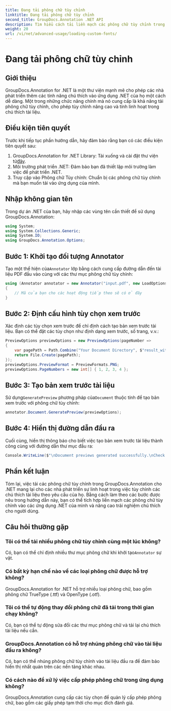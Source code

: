```yaml
---
title: Đang tải phông chữ tùy chỉnh
linktitle: Đang tải phông chữ tùy chỉnh
second_title: GroupDocs.Annotation .NET API
description: Tìm hiểu cách tải liền mạch các phông chữ tùy chỉnh trong GroupDocs.Annotation dành cho .NET để nâng cao tính năng chú thích tài liệu. Hãy làm theo từng bước của chúng tôi để tích hợp dễ dàng.
weight: 20
url: /vi/net/advanced-usage/loading-custom-fonts/
---
```


# Đang tải phông chữ tùy chỉnh

## Giới thiệu
GroupDocs.Annotation for .NET là một thư viện mạnh mẽ cho phép các nhà phát triển thêm các tính năng chú thích vào ứng dụng .NET của họ một cách dễ dàng. Một trong những chức năng chính mà nó cung cấp là khả năng tải phông chữ tùy chỉnh, cho phép tùy chỉnh nâng cao và tính linh hoạt trong chú thích tài liệu.
## Điều kiện tiên quyết
Trước khi tiếp tục phần hướng dẫn, hãy đảm bảo rằng bạn có các điều kiện tiên quyết sau:
1.  GroupDocs.Annotation for .NET Library: Tải xuống và cài đặt thư viện từ[đây](https://releases.groupdocs.com/annotation/net/).
2. Môi trường phát triển .NET: Đảm bảo bạn đã thiết lập môi trường làm việc để phát triển .NET.
3. Truy cập vào Phông chữ Tùy chỉnh: Chuẩn bị các phông chữ tùy chỉnh mà bạn muốn tải vào ứng dụng của mình.

## Nhập không gian tên
Trong dự án .NET của bạn, hãy nhập các vùng tên cần thiết để sử dụng GroupDocs.Annotation:
```csharp
using System;
using System.Collections.Generic;
using System.IO;
using GroupDocs.Annotation.Options;
```
## Bước 1: Khởi tạo đối tượng Annotator
 Tạo một thể hiện của`Annotator` lớp bằng cách cung cấp đường dẫn đến tài liệu PDF đầu vào cùng với các thư mục phông chữ tùy chỉnh:
```csharp
using (Annotator annotator = new Annotator("input.pdf", new LoadOptions { FontDirectories = new List<string> { Constants.GetFontDirectory() } }))
{
    // Mã của bạn cho các hoạt động tiếp theo sẽ có ở đây
}
```
## Bước 2: Định cấu hình tùy chọn xem trước
Xác định các tùy chọn xem trước để chỉ định cách tạo bản xem trước tài liệu. Bạn có thể đặt các tùy chọn như định dạng xem trước, số trang, v.v.:
```csharp
PreviewOptions previewOptions = new PreviewOptions(pageNumber =>
{
    var pagePath = Path.Combine("Your Document Directory", $"result_with_font_{pageNumber}.png");
    return File.Create(pagePath);
});
previewOptions.PreviewFormat = PreviewFormats.PNG;
previewOptions.PageNumbers = new int[] { 1, 2, 3, 4 };
```
## Bước 3: Tạo bản xem trước tài liệu
 Sử dụng`GeneratePreview` phương pháp của`Document` thuộc tính để tạo bản xem trước với phông chữ tùy chỉnh:
```csharp
annotator.Document.GeneratePreview(previewOptions);
```
## Bước 4: Hiển thị đường dẫn đầu ra
Cuối cùng, hiển thị thông báo cho biết việc tạo bản xem trước tài liệu thành công cùng với đường dẫn thư mục đầu ra:
```csharp
Console.WriteLine($"\nDocument previews generated successfully.\nCheck output in {"Your Document Directory"}.");
```

## Phần kết luận
Tóm lại, việc tải các phông chữ tùy chỉnh trong GroupDocs.Annotation cho .NET mang lại cho các nhà phát triển sự linh hoạt trong việc tùy chỉnh các chú thích tài liệu theo yêu cầu của họ. Bằng cách làm theo các bước được nêu trong hướng dẫn này, bạn có thể tích hợp liền mạch các phông chữ tùy chỉnh vào các ứng dụng .NET của mình và nâng cao trải nghiệm chú thích cho người dùng.
## Câu hỏi thường gặp
### Tôi có thể tải nhiều phông chữ tùy chỉnh cùng một lúc không?
 Có, bạn có thể chỉ định nhiều thư mục phông chữ khi khởi tạo`Annotator` sự vật.
### Có bất kỳ hạn chế nào về các loại phông chữ được hỗ trợ không?
GroupDocs.Annotation for .NET hỗ trợ nhiều loại phông chữ, bao gồm phông chữ TrueType (.ttf) và OpenType (.otf).
### Tôi có thể tự động thay đổi phông chữ đã tải trong thời gian chạy không?
Có, bạn có thể tự động sửa đổi các thư mục phông chữ và tải lại chú thích tài liệu nếu cần.
### GroupDocs.Annotation có hỗ trợ nhúng phông chữ vào tài liệu đầu ra không?
Có, bạn có thể nhúng phông chữ tùy chỉnh vào tài liệu đầu ra để đảm bảo hiển thị nhất quán trên các nền tảng khác nhau.
### Có cách nào để xử lý việc cấp phép phông chữ trong ứng dụng không?
GroupDocs.Annotation cung cấp các tùy chọn để quản lý cấp phép phông chữ, bao gồm các giấy phép tạm thời cho mục đích đánh giá.